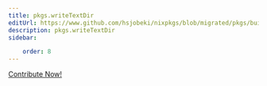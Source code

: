 ```yaml
---
title: pkgs.writeTextDir
editUrl: https://www.github.com/hsjobeki/nixpkgs/blob/migrated/pkgs/build-support/trivial-builders/default.nix#L202C18
description: pkgs.writeTextDir
sidebar:

    order: 8
---
```


<a href="https://www.github.com/hsjobeki/nixpkgs/blob/migrated/pkgs/build-support/trivial-builders/default.nix#L202C18">Contribute Now!</a>




